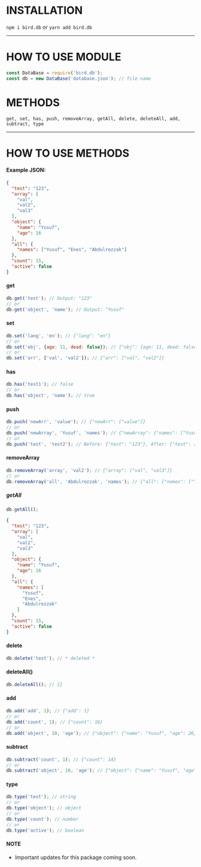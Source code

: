# INSTALLATION

``npm i bird.db``
or
``yarn add bird.db``

---

# HOW TO USE MODULE

````javascript
const DataBase = require('bird.db');
const db = new DataBase('database.json'); // file name
````

# METHODS
``get, set, has, push, removeArray, getAll, delete, deleteAll, add, subtract, type``

---

# HOW TO USE METHODS

#### Example JSON:

```json
{
  "test": "123",
  "array": [
    "val",
    "val2",
    "val3"
  ],
  "object": {
    "name": "Yusuf",
    "age": 16
  },
  "all": {
    "names": ["Yusuf", "Enes", "Abdulrezzak"]
  },
  "count": 15,
  "active": false
}
```

#### get
```javascript
db.get('test'); // Output: "123"
// or
db.get('object', 'name'); // Output: "Yusuf"
```

#### set
```javascript
db.set('lang', 'en'); // {"lang": "en"}
// or
db.set('obj', {age: 11, dead: false}); // {"obj": {age: 11, dead: false}}
// or
db.set('arr', ['val', 'val2']); // {"arr": ["val", "val2"]}
```

#### has
```javascript
db.has('test1'); // false
// or
db.has('object', 'name'); // true
```

#### push
```javascript
db.push('newArr', 'value'); // {"newArr": ["value"]}
// or
db.push('newArray', 'Yusuf', 'names'); // {"newArray": {"names": ["Yusuf"]}}
// or
db.push('test', 'test2'); // Before: {"test": "123"}, After: {"test": ["123", "test2"]}
```

#### removeArray
```javascript
db.removeArray('array', 'val2'); // {"array": ["val", "val3"]}
// or
db.removeArray('all', 'Abdulrezzak', 'names'); // {"all": {"names": ["Yusuf", "Enes"]}}
```

##### getAll
```javascript
db.getAll();
```

```json
{
  "test": "123",
  "array": [
    "val",
    "val2",
    "val3"
  ],
  "object": {
    "name": "Yusuf",
    "age": 16
  },
  "all": {
    "names": [
      "Yusuf",
      "Enes",
      "Abdulrezzak"
    ]
  },
  "count": 15,
  "active": false
}
```

#### delete
```javascript
db.delete('test'); // * deleted *
```

#### deleteAll()
```javascript
db.deleteAll(); // {}
```

#### add
```javascript
db.add('add', 1); // {"add": 1}
// or
db.add('count', 1); // {"count": 16}
// or
db.add('object', 10, 'age'); // {"object": {"name": "Yusuf", "age": 26}}
```

#### subtract
```javascript
db.subtract('count', 1); // {"count": 14}
// or
db.subtract('object', 10, 'age'); // {"object": {"name": "Yusuf", "age": 6}}
```

#### type
```javascript
db.type('test'); // string
// or
db.type('object'); // object
// or
db.type('count'); // number
// or
db.type('active'); // boolean
```

#### NOTE
- Important updates for this package coming soon.
